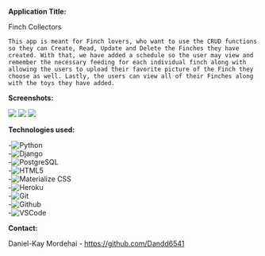 **Application Title:**

  Finch Collectors <br>

    This app is meant for Finch lovers, who want to use the CRUD functions so they can Create, Read, Update and Delete the Finches they have created. With that, we have added a schedule so the user may view and remember the necessary feeding for each individual finch along with allowing the users to upload their favorite picture of the Finch they choose as well. Lastly, the users can view all of their Finches along with the toys they have added.


**Screenshots:**

<img src = "https://imgur.com/SPAT8qb.png)">
<img src = "https://imgur.com/o1jIByC.png)">
<img src = "https://imgur.com/4boPao9.png)">



**Technologies used:**

-![Python](https://img.shields.io/badge/-Python-05122A?style=flat&logo=python)<br>
-![Django](https://img.shields.io/badge/-Django-05122A?style=flat&logo=django)<br>
-![PostgreSQL](https://img.shields.io/badge/-PostgreSQL-05122A?style=flat&logo=postgresql)<br>
-![HTML5](https://img.shields.io/badge/-HTML5-05122A?style=flat&logo=html5)<br>
-![Materialize CSS](https://img.shields.io/badge/-Materialize_CSS-05122A?style=flat&logo=materialdesign)<br>
-![Heroku](https://img.shields.io/badge/-Heroku-05122A?style=flat&logo=heroku)<br>
-![Git](https://img.shields.io/badge/-Git-05122A?style=flat&logo=git)<br>
-![Github](https://img.shields.io/badge/-GitHub-05122A?style=flat&logo=github)<br>
-![VSCode](https://img.shields.io/badge/-VS_Code-05122A?style=flat&logo=visualstudio)<br>



**Contact:**

Daniel-Kay Mordehai - https://github.com/Dandd6541 <br>